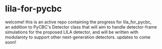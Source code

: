 # lila-for-pycbc
welcome! this is an active repo containing the progress for lila_for_pycbc, an addition to PyCBC's Detector class that will aim to handle detector-frame simulations for the proposed LILA detector, and will be written with modularoty to support other next-generation detectors. updates to come soon!
